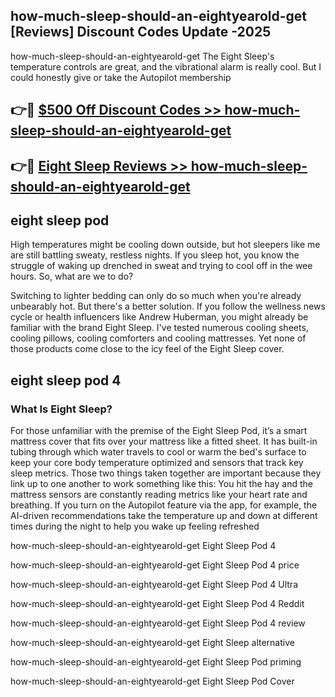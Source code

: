## how-much-sleep-should-an-eightyearold-get [Reviews​] Discount Codes Update -2025

how-much-sleep-should-an-eightyearold-get The Eight Sleep's temperature controls are great, and the vibrational alarm is really cool. But I could honestly give or take the Autopilot membership

## 👉🔴 [$500 Off Discount Codes >> how-much-sleep-should-an-eightyearold-get](http://download.freeplayer.one?title=how-much-sleep-should-an-eightyearold-get&ref=18-ES)

## 👉🔴 [Eight Sleep Reviews >> how-much-sleep-should-an-eightyearold-get](http://download.freeplayer.one?title=how-much-sleep-should-an-eightyearold-get&ref=18-ES)

## eight sleep pod

High temperatures might be cooling down outside, but hot sleepers like me are still battling sweaty, restless nights. If you sleep hot, you know the struggle of waking up drenched in sweat and trying to cool off in the wee hours. So, what are we to do?

Switching to lighter bedding can only do so much when you're already unbearably hot. But there's a better solution. If you follow the wellness news cycle or health influencers like Andrew Huberman, you might already be familiar with the brand Eight Sleep. I've tested numerous cooling sheets, cooling pillows, cooling comforters and cooling mattresses. Yet none of those products come close to the icy feel of the Eight Sleep cover.

## eight sleep pod 4

### What Is Eight Sleep?

For those unfamiliar with the premise of the Eight Sleep Pod, it’s a smart mattress cover that fits over your mattress like a fitted sheet. It has built-in tubing through which water travels to cool or warm the bed's surface to keep your core body temperature optimized and sensors that track key sleep metrics. Those two things taken together are important because they link up to one another to work something like this: You hit the hay and the mattress sensors are constantly reading metrics like your heart rate and breathing. If you turn on the Autopilot feature via the app, for example, the AI-driven recommendations take the temperature up and down at different times during the night to help you wake up feeling refreshed

how-much-sleep-should-an-eightyearold-get Eight Sleep Pod 4

how-much-sleep-should-an-eightyearold-get Eight Sleep Pod 4 price

how-much-sleep-should-an-eightyearold-get Eight Sleep Pod 4 Ultra

how-much-sleep-should-an-eightyearold-get Eight Sleep Pod 4 Reddit

how-much-sleep-should-an-eightyearold-get Eight Sleep Pod 4 review

how-much-sleep-should-an-eightyearold-get Eight Sleep alternative

how-much-sleep-should-an-eightyearold-get Eight Sleep Pod priming

how-much-sleep-should-an-eightyearold-get Eight Sleep Pod Cover
